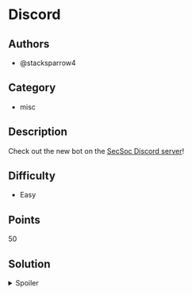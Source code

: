 # Discord

## Authors

- @stacksparrow4

## Category

- misc

## Description

Check out the new bot on the [SecSoc Discord server](https://secso.cc/discord)!

## Difficulty

- Easy

## Points

50

## Solution

<details>
<summary>Spoiler</summary>

### Idea

Retrieve a flag from the discord bot's profile picture.

### Walkthrough

1. Join the discord server.
2. Make sure you are using the web version of discord (ie. in a web browser). Then
   use inspect element.
3. Use "Select an element" (Ctrl-Shift-C) Inspect the bot's profile picture. It should
   give you

```html
<div
  class="wrapper-1VLyxH"
  role="img"
  aria-label="Beginner CTF Challenge, Online"
  aria-hidden="false"
  style="width: 80px; height: 80px;"
></div>
```

4. Keep opening the elements until you find the link `https://cdn.discordapp.com/avatars/1028434043143995452/1352a22c8537bee23625c42c65d1ca82.webp?size=100`
5. Go to the link and scan the code to get the flag. (You may need a different QR Code app to show you the entire flag)

### Flag

`BEGINNER{d1d_u_ju5T_h4CK_D15c0rd??_c8825d}`

</details>
